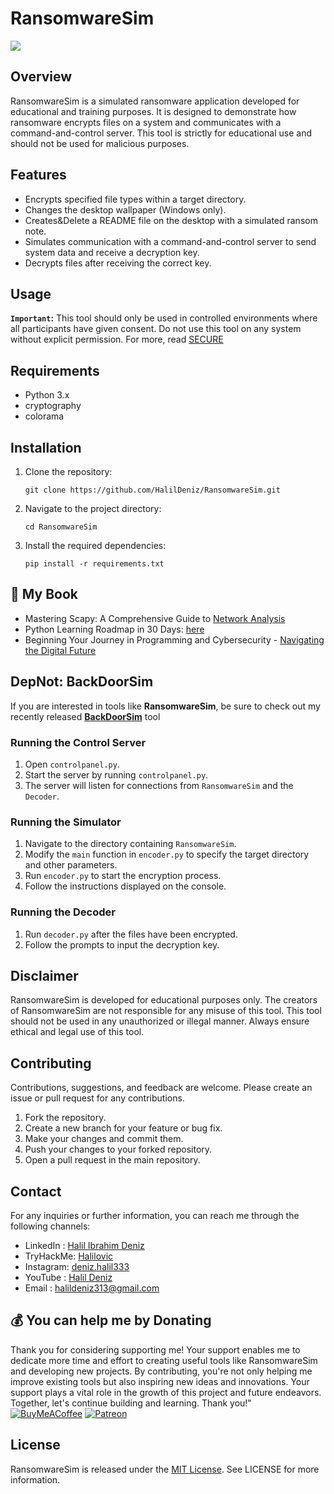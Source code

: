 # RansomwareSim

<img src="img/RansomWareSim.png"></img>

## Overview
RansomwareSim is a simulated ransomware application developed for educational and training purposes. It is designed to demonstrate how ransomware encrypts files on a system and communicates with a command-and-control server. This tool is strictly for educational use and should not be used for malicious purposes.

## Features
- Encrypts specified file types within a target directory.
- Changes the desktop wallpaper (Windows only).
- Creates&Delete a README file on the desktop with a simulated ransom note.
- Simulates communication with a command-and-control server to send system data and receive a decryption key.
- Decrypts files after receiving the correct key.

## Usage
**`Important`:** This tool should only be used in controlled environments where all participants have given consent. Do not use this tool on any system without explicit permission. For more, read [SECURE](SECURITY.md)

## Requirements

- Python 3.x
- cryptography
- colorama

## Installation

1. Clone the repository:

   ```shell
   git clone https://github.com/HalilDeniz/RansomwareSim.git
   ```

2. Navigate to the project directory:

   ```shell
   cd RansomwareSim
   ```

3. Install the required dependencies:

   ```shell
   pip install -r requirements.txt
   ```

## 📖 My Book
- Mastering Scapy: A Comprehensive Guide to [Network Analysis](https://denizhalil.com/2023/11/12/scapy-guide-to-network-analysis-book/)
- Python Learning Roadmap in 30 Days: [here](https://github.com/HalilDeniz/Python30Days)
- Beginning Your Journey in Programming and Cybersecurity - [Navigating the Digital Future](https://www.buymeacoffee.com/halildeniz/e/191664)

## **DepNot: BackDoorSim**
If you are interested in tools like **RansomwareSim**, be sure to check out my recently released **[BackDoorSim](https://github.com/HalilDeniz/BackDoorSim)** tool


### Running the Control Server
1. Open `controlpanel.py`.
2. Start the server by running `controlpanel.py`.
3. The server will listen for connections from `RansomwareSim` and the `Decoder`.

### Running the Simulator
1. Navigate to the directory containing `RansomwareSim`.
2. Modify the `main` function in `encoder.py` to specify the target directory and other parameters.
3. Run `encoder.py` to start the encryption process.
4. Follow the instructions displayed on the console.


### Running the Decoder
1. Run `decoder.py` after the files have been encrypted.
2. Follow the prompts to input the decryption key.

## Disclaimer
RansomwareSim is developed for educational purposes only. The creators of RansomwareSim are not responsible for any misuse of this tool. This tool should not be used in any unauthorized or illegal manner. Always ensure ethical and legal use of this tool.

## Contributing
Contributions, suggestions, and feedback are welcome. Please create an issue or pull request for any contributions.
1. Fork the repository.
2. Create a new branch for your feature or bug fix.
3. Make your changes and commit them.
4. Push your changes to your forked repository.
5. Open a pull request in the main repository.



## Contact
For any inquiries or further information, you can reach me through the following channels:

- LinkedIn : [Halil Ibrahim Deniz](https://www.linkedin.com/in/halil-ibrahim-deniz/)
- TryHackMe: [Halilovic](https://tryhackme.com/p/halilovic)
- Instagram: [deniz.halil333](https://www.instagram.com/deniz.halil333/)
- YouTube  : [Halil Deniz](https://www.youtube.com/c/HalilDeniz)
- Email    : halildeniz313@gmail.com



## 💰 You can help me by Donating
  Thank you for considering supporting me! Your support enables me to dedicate more time and effort to creating useful tools like RansomwareSim and developing new projects. By contributing, you're not only helping me improve existing tools but also inspiring new ideas and innovations. Your support plays a vital role in the growth of this project and future endeavors. Together, let's continue building and learning. Thank you!"<br>
  [![BuyMeACoffee](https://img.shields.io/badge/Buy%20Me%20a%20Coffee-ffdd00?style=for-the-badge&logo=buy-me-a-coffee&logoColor=black)](https://buymeacoffee.com/halildeniz) 
  [![Patreon](https://img.shields.io/badge/Patreon-F96854?style=for-the-badge&logo=patreon&logoColor=white)](https://patreon.com/denizhalil) 

## License
RansomwareSim is released under the [MIT License](LICENSE). See LICENSE for more information.

  
